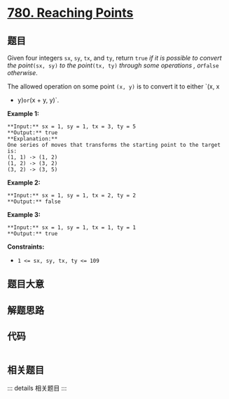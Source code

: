 # [780. Reaching Points](https://leetcode.com/problems/reaching-points)

## 题目

Given four integers `sx`, `sy`, `tx`, and `ty`, return `true` _if it is
possible to convert the point_`(sx, sy)` _to the point_`(tx, ty)` _through
some operations_ _, or_`false` _otherwise_.

The allowed operation on some point `(x, y)` is to convert it to either `(x, x
+ y)` or `(x + y, y)`.



**Example 1:**

    
    
    **Input:** sx = 1, sy = 1, tx = 3, ty = 5
    **Output:** true
    **Explanation:**
    One series of moves that transforms the starting point to the target is:
    (1, 1) -> (1, 2)
    (1, 2) -> (3, 2)
    (3, 2) -> (3, 5)
    

**Example 2:**

    
    
    **Input:** sx = 1, sy = 1, tx = 2, ty = 2
    **Output:** false
    

**Example 3:**

    
    
    **Input:** sx = 1, sy = 1, tx = 1, ty = 1
    **Output:** true
    



**Constraints:**

  * `1 <= sx, sy, tx, ty <= 109`


## 题目大意

## 解题思路

## 代码

```javascript

```

## 相关题目

::: details 相关题目
:::
